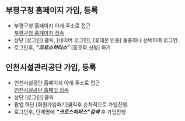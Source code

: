 ## 부평구청 홈페이지 가입, 등록
  - 부평구청 홈페이지 아래 주소로 접근  
    [부평구청 홈페이지 접속](https://www.icbp.go.kr/lending.do?act=grouplist&lino=15&keyfield=name&keyword=%ED%81%AC%EB%A1%9C%EC%8A%A4%ED%9E%88%ED%84%B0%EC%8A%A4)
  - 상단 [로그인] 클릭, [네이버 로그인], [휴대폰 인증] 둘중하나 선택하여 로그인.
  - 로그인후, ***"크로스히터스"*** [동호회 신청] 하기
  
    
## 인천시설관리공단 가입, 등록
  - 인천시설공단 홈페이지 아래 주소로 접근  
    [인천시설공단 홈페잊 접속](https://res.insiseol.or.kr/club/find?up_id=)
  - 상단 [로그인] 클릭 
  - 팝업 하단 [회원가입하기]클릭후 순차적으로 가입진행.
  - 로그인후, 단체명에 ***"크로스히터스"검색*** 후 가입진행
  